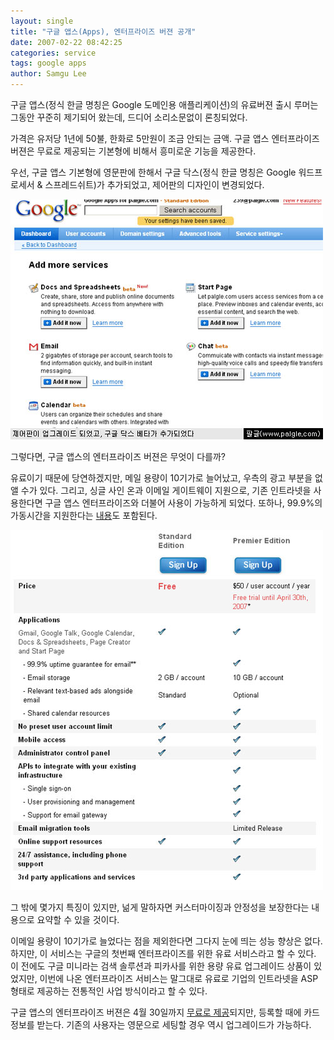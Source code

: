 ```yaml
---
layout: single
title: "구글 앱스(Apps), 엔터프라이즈 버젼 공개"
date: 2007-02-22 08:42:25
categories: service
tags: google apps
author: Samgu Lee
---
```


구글 앱스(정식 한글 명칭은 Google 도메인용 애플리케이션)의 유료버젼 출시 루머는 그동안 꾸준히 제기되어 왔는데, 드디어 소리소문없이 론칭되었다.

가격은 유저당 1년에 50불, 한화로 5만원이 조금 안되는 금액. 구글 앱스 엔터프라이즈 버젼은 무료로 제공되는 기본형에 비해서 흥미로운 기능을 제공한다.

우선, 구글 앱스 기본형에 영문판에 한해서 구글 닥스(정식 한글 명칭은 Google 워드프로세서 &amp; 스프레드쉬트)가 추가되었고, 제어판의 디자인이 변경되었다.

![구글 애플리케이션 업그레이드](/assets/google-apps-upgrade.jpg)

그렇다면, 구글 앱스의 엔터프라이즈 버젼은 무엇이 다를까?

유료이기 때문에 당연하겠지만, 메일 용량이 10기가로 늘어났고, 우측의 광고 부분을 없앨 수가 있다. 그리고, 싱글 사인 온과 이메일 게이트웨이 지원으로, 기존 인트라넷을 사용한다면 구글 앱스 엔터프라이즈와 더불어 사용이 가능하게 되었다. 또하나, 99.9%의 가동시간을 지원한다는 [내용](http://www.google.com/a/help/intl/en/admins/editions.html)도 포함된다.

![구글 애플리케이션 기업형 가격표](/assets/google-apps-enterprise-price-list.jpg)

그 밖에 몇가지 특징이 있지만, 넒게 말하자면 커스터마이징과 안정성을 보장한다는 내용으로 요약할 수 있을 것이다.

이메일 용량이 10기가로 늘었다는 점을 제외한다면 그다지 눈에 띄는 성능 향상은 없다. 하지만, 이 서비스는 구글의 첫번째 엔터프라이즈를 위한 유료 서비스라고 할 수 있다. 이 전에도 구글 미니라는 검색 솔루션과 피카사를 위한 용량 유료 업그레이드 상품이 있었지만, 이번에 나온 엔터프라이즈 서비스는 말그대로 유료로 기업의 인트라넷을 ASP형태로 제공하는 전통적인 사업 방식이라고 할 수 있다.

구글 앱스의 엔터프라이즈 버젼은 4월 30일까지 [무료로 제공](http://www.google.com/a/cpanel/premier/new)되지만, 등록할 때에 카드 정보를 받는다. 기존의 사용자는 영문으로 세팅할 경우 역시 업그레이드가 가능하다.
